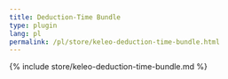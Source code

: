```yaml
---
title: Deduction-Time Bundle
type: plugin
lang: pl
permalink: /pl/store/keleo-deduction-time-bundle.html
---
```


{% include store/keleo-deduction-time-bundle.md %}

